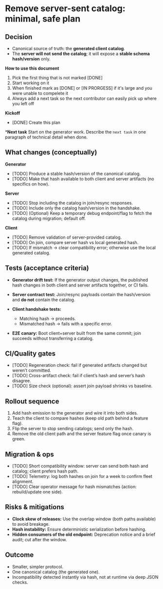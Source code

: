 # Remove server-sent catalog: minimal, safe plan

## Decision

* Canonical source of truth: the **generated client catalog**.
* The **server will not send the catalog**; it will expose a **stable schema hash/version** only.

**How to use this document**
1. Pick the first thing that is not marked [DONE]
2. Start working on it
3. When finished mark as [DONE] or [IN PRORGESS] if it's large and you were unable to compelete it
4. Always add a next task so the next contributor can easily pick up where you left off

**Kickoff**

* [DONE] Create this plan

***Next task**
Start on the generator work. Describe the `next task` in one paragraph of technical detail when done.

## What changes (conceptually)

**Generator**

* [TODO] Produce a stable hash/version of the canonical catalog.
* [TODO] Make that hash available to both client and server artifacts (no specifics on how).

**Server**

* [TODO] Stop including the catalog in join/resync responses.
* [TODO] Include only the catalog hash/version in the handshake.
* [TODO] (Optional) Keep a temporary debug endpoint/flag to fetch the catalog during migration; default off.

**Client**

* [TODO] Remove validation of server-provided catalog.
* [TODO] On join, compare server hash vs local generated hash.
* [TODO] If mismatch → clear compatibility error; otherwise use the local generated catalog.

## Tests (acceptance criteria)

* **Generator drift test:** If the generator output changes, the published hash changes in both client and server artifacts together, or CI fails.
* **Server contract test:** Join/resync payloads contain the hash/version and **do not** contain the catalog.
* **Client handshake tests:**

  * Matching hash → proceeds.
  * Mismatched hash → fails with a specific error.
* **E2E canary:** Boot client+server built from the same commit; join succeeds without transferring a catalog.

## CI/Quality gates

* [TODO] Regeneration check: fail if generated artifacts changed but weren’t committed.
* [TODO] Cross-artifact check: fail if client’s hash and server’s hash disagree.
* [TODO] Size check (optional): assert join payload shrinks vs baseline.

## Rollout sequence

1. Add hash emission to the generator and wire it into both sides.
2. Teach the client to compare hashes (keep old path behind a feature flag).
3. Flip the server to stop sending catalogs; send only the hash.
4. Remove the old client path and the server feature flag once canary is green.

## Migration & ops

* [TODO] Short compatibility window: server can send both hash and catalog; client prefers hash path.
* [TODO] Telemetry: log both hashes on join for a week to confirm fleet alignment.
* [TODO] Clear operator message for hash mismatches (action: rebuild/update one side).

## Risks & mitigations

* **Clock skew of releases:** Use the overlap window (both paths available) to avoid breakage.
* **Hash instability:** Ensure deterministic serialization before hashing.
* **Hidden consumers of the old endpoint:** Deprecation notice and a brief audit; cut after the window.

## Outcome

* Smaller, simpler protocol.
* One canonical catalog (the generated one).
* Incompatibility detected instantly via hash, not at runtime via deep JSON checks.
